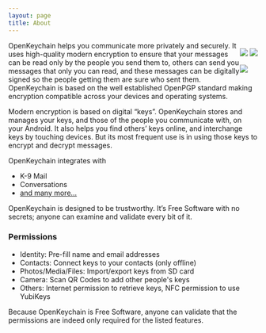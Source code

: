```yaml
---
layout: page
title: About
---
```


<div style="float: right;">
<p style="float: right;"><a href="https://f-droid.org/app/org.sufficientlysecure.keychain"><img src="{{ site.url }}/public/images/fdroid.png" /></a>
<a href="https://play.google.com/store/apps/details?id=org.sufficientlysecure.keychain"><img src="{{ site.url }}/public/images/google_play.png" /></a></p>
<p><img src="{{ site.url }}/public/images/screen1.png" /></p>
</div>

OpenKeychain helps you communicate more privately and securely. It uses high-quality modern encryption to ensure that your messages can be read only by the people you send them to, others can send you messages that only you can read, and these messages can be digitally signed so the people getting them are sure who sent them. OpenKeychain is based on the well established OpenPGP standard making encryption compatible across your devices and operating systems.

Modern encryption is based on digital “keys”. OpenKeychain stores and manages your keys, and those of the people you communicate with, on your Android. It also helps you find others’ keys online, and interchange keys by touching devices. But its most frequent use is in using those keys to encrypt and decrypt messages.

OpenKeychain integrates with

  * K-9 Mail
  * Conversations
  * [and many more…](https://www.openkeychain.org/apps/)

OpenKeychain is designed to be trustworthy. It’s Free Software with no secrets; anyone can examine and validate every bit of it.

### Permissions

  * Identity: Pre-fill name and email addresses
  * Contacts: Connect keys to your contacts (only offline)
  * Photos/Media/Files: Import/export keys from SD card
  * Camera: Scan QR Codes to add other people's keys
  * Others: Internet permission to retrieve keys, NFC permission to use YubiKeys
  
Because OpenKeychain is Free Software, anyone can validate that the permissions are indeed only required for the listed features.